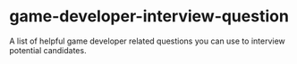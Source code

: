 # game-developer-interview-question
A list of helpful game developer related questions you can use to interview potential candidates.
